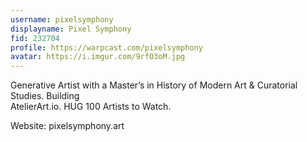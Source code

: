 ```yaml
---
username: pixelsymphony
displayname: Pixel Symphony
fid: 232704
profile: https://warpcast.com/pixelsymphony
avatar: https://i.imgur.com/9rfO3oM.jpg
---
```

Generative Artist with a Master’s in History of Modern Art & Curatorial Studies. Building  
AtelierArt.io. HUG 100 Artists to Watch.  
  
  
Website: pixelsymphony.art  
